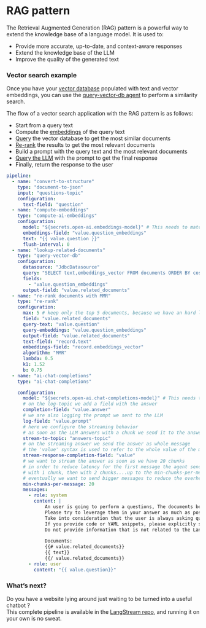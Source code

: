 # RAG pattern

The Retrieval Augmented Generation (RAG) pattern is a powerful way to extend the knowledge base of a language model. It is used to:

* Provide more accurate, up-to-date, and context-aware responses
* Extend the knowledge base of the LLM
* Improve the quality of the generated text

### Vector search example

Once you have your [vector database](../building-applications/vector-databases.md) populated with text and vector embeddings, you can use the [query-vector-db agent](../pipeline-agents/text-processors/query-vector-db.md) to perform a similarity search.

The flow of a vector search application with the RAG pattern is as follows:

* Start from a query text
* Compute the [embeddings](../pipeline-agents/ai-actions/compute-ai-embeddings.md) of the query text
* [Query](../pipeline-agents/text-processors/query-vector-db.md) the vector database to get the most similar documents
* [Re-rank](broken-reference) the results to get the most relevant documents
* Build a prompt with the query text and the most relevant documents
* [Query the LLM](../pipeline-agents/ai-actions/ai-chat-completions.md) with the prompt to get the final response
* Finally, return the response to the user

```yaml
pipeline:
  - name: "convert-to-structure"
    type: "document-to-json"
    input: "questions-topic"
    configuration:
      text-field: "question"
  - name: "compute-embeddings"
    type: "compute-ai-embeddings"
    configuration:
      model: "${secrets.open-ai.embeddings-model}" # This needs to match the name of the model deployment, not the base model
      embeddings-field: "value.question_embeddings"
      text: "{{ value.question }}"
      flush-interval: 0
  - name: "lookup-related-documents"
    type: "query-vector-db"
    configuration:
      datasource: "JdbcDatasource"
      query: "SELECT text,embeddings_vector FROM documents ORDER BY cosine_similarity(embeddings_vector, CAST(? as FLOAT ARRAY)) DESC LIMIT 20"
      fields:
        - "value.question_embeddings"
      output-field: "value.related_documents"
  - name: "re-rank documents with MMR"
    type: "re-rank"
    configuration:
      max: 5 # keep only the top 5 documents, because we have an hard limit on the prompt size
      field: "value.related_documents"
      query-text: "value.question"
      query-embeddings: "value.question_embeddings"
      output-field: "value.related_documents"
      text-field: "record.text"
      embeddings-field: "record.embeddings_vector"
      algorithm: "MMR"
      lambda: 0.5
      k1: 1.52
      b: 0.75
  - name: "ai-chat-completions"
    type: "ai-chat-completions"

    configuration:
      model: "${secrets.open-ai.chat-completions-model}" # This needs to be set to the model deployment name, not the base name
      # on the log-topic we add a field with the answer
      completion-field: "value.answer"
      # we are also logging the prompt we sent to the LLM
      log-field: "value.prompt"
      # here we configure the streaming behavior
      # as soon as the LLM answers with a chunk we send it to the answers-topic
      stream-to-topic: "answers-topic"
      # on the streaming answer we send the answer as whole message
      # the 'value' syntax is used to refer to the whole value of the message
      stream-response-completion-field: "value"
      # we want to stream the answer as soon as we have 20 chunks
      # in order to reduce latency for the first message the agent sends the first message
      # with 1 chunk, then with 2 chunks....up to the min-chunks-per-message value
      # eventually we want to send bigger messages to reduce the overhead of each message on the topic
      min-chunks-per-message: 20
      messages:
        - role: system
          content: |
              An user is going to perform a questions, The documents below may help you in answering to their questions.
              Please try to leverage them in your answer as much as possible.
              Take into consideration that the user is always asking questions about the LangStream project.
              If you provide code or YAML snippets, please explicitly state that they are examples.
              Do not provide information that is not related to the LangStream project.
            
              Documents:
              {{# value.related_documents}}
              {{ text}}
              {{/ value.related_documents}}
        - role: user
          content: "{{ value.question}}"          
```

### What’s next?

Do you have a website lying around just waiting to be turned into a useful chatbot ?\
This complete pipeline is available in the [LangStream repo](https://github.com/LangStream/langstream/tree/main/examples/applications/docker-chatbot), and running it on your own is no sweat.
